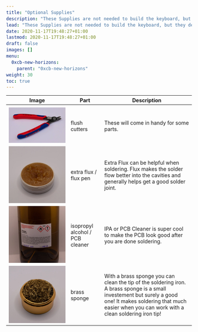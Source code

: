 ```yaml
---
title: "Optional Supplies"
description: "These Supplies are not needed to build the keyboard, but they definitely help!"
lead: "These Supplies are not needed to build the keyboard, but they definitely help!"
date: 2020-11-17T19:48:27+01:00
lastmod: 2020-11-17T19:48:27+01:00
draft: false
images: []
menu:
  0xcb-new-horizons:
    parent: "0xcb-new-horizons"
weight: 30
toc: true
---
```


| Image                                | Part                            | Description                                                                                                                                                                                                          |
| ------------------------------------ | ------------------------------- | -------------------------------------------------------------------------------------------------------------------------------------------------------------------------------------------------------------------- |
|                                      |                                 |                                                                                                                                                                                                                      |
| ![flush-cutters](flush-cutters.webp) | flush cutters                   | These will come in handy for some parts.                                                                                                                                                                             |
| ![flux](flux.webp)                   | extra flux / flux pen           | Extra Flux can be helpful when soldering. Flux makes the solder flow better into the cavities and generally helps get a good solder joint.                                                                           |
| ![iso](iso.webp)                     | isopropyl alcohol / PCB cleaner | IPA or PCB Cleaner is super cool to make the PCB look good after you are done soldering.                                                                                                                             |
| ![brass-sponge](brass-sponge.webp)   | brass sponge                    | With a brass sponge you can clean the tip of the soldering iron. A brass sponge is a small investement but surely a good one! It makes soldering that much easier when you can work with a clean soldering iron tip! |